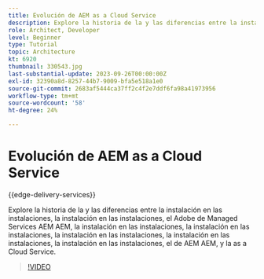 ```yaml
---
title: Evolución de AEM as a Cloud Service
description: Explore la historia de la y las diferencias entre la instalación en las instalaciones, la instalación en las instalaciones, el Adobe de Managed Services AEM AEM, la instalación en las instalaciones, la instalación en las instalaciones, la instalación en las instalaciones, la instalación en las instalaciones, la instalación en las instalaciones, el de AEM AEM, y la as a Cloud Service.
role: Architect, Developer
level: Beginner
type: Tutorial
topic: Architecture
kt: 6920
thumbnail: 330543.jpg
last-substantial-update: 2023-09-26T00:00:00Z
exl-id: 32390a8d-8257-44b7-9009-bfa5e518a1e0
source-git-commit: 2683af5444ca37ff2c4f2e7ddf6fa98a41973956
workflow-type: tm+mt
source-wordcount: '58'
ht-degree: 24%

---
```


# Evolución de AEM as a Cloud Service

{{edge-delivery-services}}

Explore la historia de la y las diferencias entre la instalación en las instalaciones, la instalación en las instalaciones, el Adobe de Managed Services AEM AEM, la instalación en las instalaciones, la instalación en las instalaciones, la instalación en las instalaciones, la instalación en las instalaciones, la instalación en las instalaciones, el de AEM AEM, y la as a Cloud Service.

>[!VIDEO](https://video.tv.adobe.com/v/330543?quality=12&learn=on)
